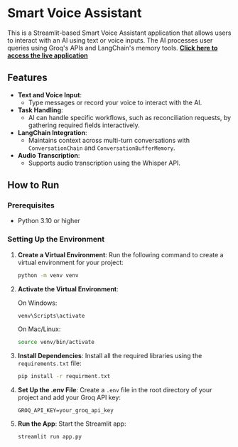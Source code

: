 # Smart Voice Assistant

This is a Streamlit-based Smart Voice Assistant application that allows users to interact with an AI using text or voice inputs. The AI processes user queries using Groq's APIs and LangChain's memory tools.
[**Click here to access the live application**]([https://nilab.com](http://54.179.244.237:8501/))

## Features
- **Text and Voice Input**:
  - Type messages or record your voice to interact with the AI.
- **Task Handling**:
  - AI can handle specific workflows, such as reconciliation requests, by gathering required fields interactively.
- **LangChain Integration**:
  - Maintains context across multi-turn conversations with `ConversationChain` and `ConversationBufferMemory`.
- **Audio Transcription**:
  - Supports audio transcription using the Whisper API.

## How to Run

### Prerequisites
- Python 3.10 or higher

### Setting Up the Environment
1. **Create a Virtual Environment**:
   Run the following command to create a virtual environment for your project:
   ```bash
   python -m venv venv
2. **Activate the Virtual Environment**:

    On Windows:
    ```bash
    venv\Scripts\activate
    ```

    On Mac/Linux:
    ```bash
    source venv/bin/activate
    ```

3. **Install Dependencies**:
    Install all the required libraries using the `requirements.txt` file:
    ```bash
    pip install -r requirment.txt
    ```

4. **Set Up the .env File**:
    Create a `.env` file in the root directory of your project and add your Groq API key:
    ```env
    GROQ_API_KEY=your_groq_api_key
    ```

5. **Run the App**:
    Start the Streamlit app:
    ```bash
    streamlit run app.py
    ```
